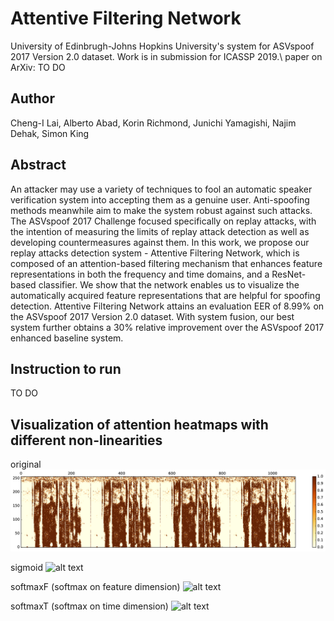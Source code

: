 # Attentive Filtering Network
University of Edinbrugh-Johns Hopkins University's system for ASVspoof 2017 Version 2.0 dataset. Work is in submission for ICASSP 2019.\\
paper on ArXiv: TO DO 

## Author 
Cheng-I Lai, Alberto Abad, Korin Richmond, Junichi Yamagishi, Najim Dehak, Simon King 

## Abstract 
An attacker may use a variety of techniques to fool an automatic speaker verification system into accepting them as a genuine user. Anti-spoofing methods meanwhile aim to make the system robust against such attacks. The ASVspoof 2017 Challenge focused specifically on replay attacks, with the intention of measuring the limits of replay attack detection as well as developing countermeasures against them. In this work, we propose our replay attacks detection system - Attentive Filtering Network, which is composed of an attention-based filtering mechanism that enhances feature representations in both the frequency and time domains, and a ResNet-based classifier. We show that the network enables us to visualize the automatically acquired feature representations that are helpful for spoofing detection. Attentive Filtering Network attains an evaluation EER of 8.99% on the ASVspoof 2017 Version 2.0 dataset. With system fusion, our best system further obtains a 30% relative improvement over the ASVspoof 2017 enhanced baseline system.

## Instruction to run 
TO DO 

## Visualization of attention heatmaps with different non-linearities
original 
![alt text](github_image/original)

sigmoid 
![alt text](https://github.com/jefflai108/Attentive-Filtering-Network.git/github_image/sigmoid)

softmaxF (softmax on feature dimension)
![alt text](https://github.com/jefflai108/Attentive-Filtering-Network.git/github_image/softmaxF)

softmaxT (softmax on time dimension)
![alt text](https://github.com/jefflai108/Attentive-Filtering-Network.git/github_image/softmaxT)
